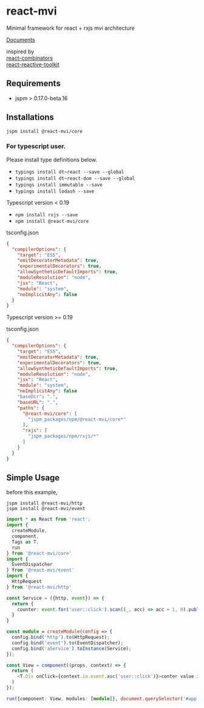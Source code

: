 # react-mvi
Minimal framework for react + rxjs mvi architecture

[Documents](http://brn.github.io/react-mvi)

inspired by  
[react-combinators](https://github.com/milankinen/react-combinators)  
[react-reactive-toolkit](https://github.com/milankinen/react-reactive-toolkit)

## Requirements

- jspm > 0.17.0-beta.16

## Installations

```jspm install @react-mvi/core```

### For typescript user.

Please install type definitions below.

* ```typings install dt~react --save --global```
* ```typings install dt~react-dom --save --global```
* ```typings install immutable --save```
* ```typings install lodash --save```

Typescript version < 0.19

* ```npm install rxjs --save```
* ```npm install @react-mvi/core```

tsconfig.json
```json
{
  "compilerOptions": {
    "target": "ES5",
    "emitDecoratorMetadata": true,
    "experimentalDecorators": true,
    "allowSyntheticDefaultImports": true,
    "moduleResolution": "node",
    "jsx": "React",
    "module": "system",
    "noImplicitAny": false
  }
}
```

Typescript version >= 0.19

tsconfig.json
```json
{
  "compilerOptions": {
    "target": "ES5",
    "emitDecoratorMetadata": true,
    "experimentalDecorators": true,
    "allowSyntheticDefaultImports": true,
    "moduleResolution": "node",
    "jsx": "React",
    "module": "system",
    "noImplicitAny": false
    "baseDir": ".",
    "baseURL": ".",
    "paths": {
      "@react-mvi/core": [
        "jspm_packages/npm/@react-mvi/core*"
      ],
      "rxjs": [
        "jspm_packages/npm/rxjs/*"
      ]
    }
  }
}
```

## Simple Usage

before this example,

```jspm install @react-mvi/http```  
```jspm install @react-mvi/event```

```typescript
import * as React from 'react';
import {
  createModule,
  component,
  Tags as T,
  run
} from '@react-mvi/core'
import {
  EventDispatcher
} from '@react-mvi/event'
import {
  HttpRequest
} from '@react-mvi/http'

const Service = ({http, event}) => {
  return {
    counter: event.for('user::click').scan((_, acc) => acc + 1, 0).publish();
  }
}

const module = createModule(config => {
  config.bind('http').to(HttpRequest);
  config.bind('event').to(EventDispatcher);
  config.bind('aService').toInstance(Service);
});

const View = component((props, context) => {
  return (
    <T.Div onClick={context.io.event.asc('user::click')}>conter value is {props.counter}</T.Div>
  )
});

run({component: View, modules: [module]}, document.querySelector('#app'));
```
